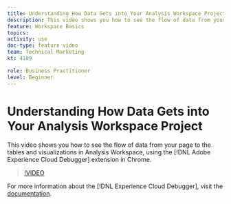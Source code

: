 ```yaml
---
title: Understanding How Data Gets into Your Analysis Workspace Project
description: This video shows you how to see the flow of data from your page to the tables and visualizations in Analysis Workspace, using the Adobe Experience Cloud Debugger extension in Chrome.
feature: Workspace Basics
topics: 
activity: use
doc-type: feature video
team: Technical Marketing
kt: 4109

role: Business Practitioner
level: Beginner
---
```


# Understanding How Data Gets into Your Analysis Workspace Project

This video shows you how to see the flow of data from your page to the tables and visualizations in Analysis Workspace, using the [!DNL Adobe Experience Cloud Debugger] extension in Chrome.

>[!VIDEO](https://video.tv.adobe.com/v/31072/?quality=12)

For more information about the [!DNL Experience Cloud Debugger], visit the [documentation](https://docs.adobe.com/content/help/en/debugger/using/experience-cloud-debugger.html).
